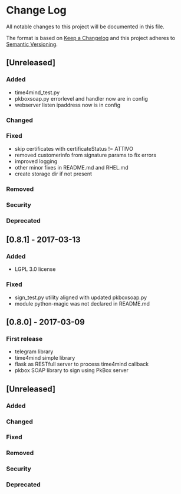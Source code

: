 # Change Log
All notable changes to this project will be documented in this file.

The format is based on [Keep a Changelog](http://keepachangelog.com/)
and this project adheres to [Semantic Versioning](http://semver.org/).

## [Unreleased]
### Added
- time4mind_test.py
- pkboxsoap.py errorlevel and handler now are in config
- webserver listen ipaddress now is in config
### Changed
### Fixed
- skip certificates with certificateStatus != ATTIVO
- removed customerinfo from signature params to fix errors
- improved logging 
- other minor fixes in README.md and RHEL.md
- create storage dir if not present
### Removed
### Security
### Deprecated


## [0.8.1] - 2017-03-13
### Added
- LGPL 3.0 license
### Fixed
- sign_test.py utility aligned with updated pkboxsoap.py
- module python-magic was not declared in README.md


## [0.8.0] - 2017-03-09
### First release
- telegram library
- time4mind simple library
- flask as RESTfull server to process time4mind callback
- pkbox SOAP library to sign using PkBox server


## [Unreleased]
### Added
### Changed
### Fixed
### Removed
### Security
### Deprecated


